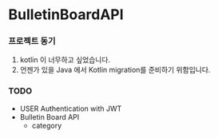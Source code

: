 # BulletinBoardAPI
### 프로젝트 동기 
1. kotlin 이 너무하고 싶었습니다.
2. 언젠가 있을 Java 에서 Kotlin migration를 준비하기 위함입니다.

### TODO
- USER Authentication with JWT
- Bulletin Board API
    - category